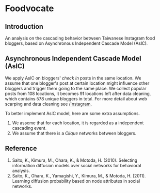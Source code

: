 # Foodvocate

## Introduction
An analysis on the cascading behavior between Taiwanese Instagram food bloggers, based on Asynchronous Independent Cascade Model (AsIC).

## Asynchronous Independent Cascade Model (AsIC)
We apply AsIC on bloggers' *check in* posts in the same location. We assume that one blogger's post at certain location might influence other bloggers and trigger them going to the same place. We collect popular posts from 108 locations, it becomes 91 locations left after data cleaning, which contains 578 unique bloggers in total. For more detail about web scarping and data cleaning see [/Instagram](Instagram).

To better implement AsIC model, here are some extra assumptions.
1. We asseme that for each location, it is regarded as a independent cascading event. 
2. We assume that there is a *Clique* networks between bloggers.


## Reference
1. Saito, K., Kimura, M., Ohara, K., & Motoda, H. (2010). Selecting information diffusion models over social networks for behavioral analysis. 
2. Saito, K., Ohara, K., Yamagishi, Y., Kimura, M., & Motoda, H. (2011). Learning diffusion probability based on node attributes in social networks. 